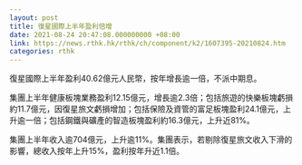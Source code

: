 ```yaml
---
layout: post
title: 復星國際上半年盈利倍增
date: 2021-08-24 20:47:08.000000000 +08:00
link: https://news.rthk.hk/rthk/ch/component/k2/1607395-20210824.htm
categories: rthk
---
```


復星國際上半年盈利40.62億元人民幣，按年增長逾一倍，不派中期息。

集團上半年健康板塊業務盈利12.15億元，增長逾2.3倍；包括旅遊的快樂板塊虧損約11.7億元，因復星旅文虧損增加；包括保險及資管的富足板塊盈利24.1億元，上升逾一倍；包括鋼鐵與礦產的智造板塊盈利約16.3億元，上升近81%。

集團上半年收入逾704億元，上升逾11%。集團表示，若剔除復星旅文收入下滑的影響，總收入按年上升15%，盈利按年升近1.1倍。
